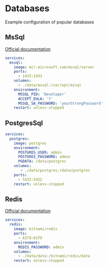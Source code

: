 ﻿# Databases
Example configuration of popular databases

## MsSql
[Official documentation](https://hub.docker.com/r/microsoft/mssql-server)
```yml
services:
  mssql:
    image: mcr.microsoft.com/mssql/server
    ports:
      - 1433:1433
    volumes:
      - ./data/mssql:/var/opt/mssql
    environment:
      MSSQL_PID: 'Developer'
      ACCEPT_EULA: 'Y'
      MSSQL_SA_PASSWORD: 'yourStrongPassword'
    restart: unless-stopped
```

## PostgresSql
```yml
services:
  postgres:
    image: postgres
    environment:
      POSTGRES_USER: admin
      POSTGRES_PASSWORD: admin
      PGDATA: /data/postgres
    volumes:
       - ./data/postgres:/data/postgres
    ports:
      - 5432:5432
    restart: unless-stopped
```

## Redis
[Official documentation](https://hub.docker.com/r/bitnami/redis)
```yml
services:
  redis:
    image: bitnami/redis
    ports:
      - 6379:6379
    environment:
      REDIS_PASSWORD: admin
    volumes:
      - ./data/data:/bitnami/redis/data
    restart: unless-stopped
```